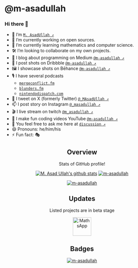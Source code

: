 <!--
**m-asadullah/m-asadullah** is a ✨ _special_ ✨ repository because its `README.md` (this file) appears on your GitHub profile.
Here are some ideas to get you started:
-->

# @m-asadullah

### Hi there 👋

- 🤠 I’m [`M. AsadUllah ↗️`](https://www.google.com/search?q=github+m-asadullah)
- 🔭 I’m currently working on open sources.
- 🌱 I’m currently learning mathematics and computer science.
- 🛠️ I’m looking to collaborate on my own projects.
- 📝 I blog about programming on Medium [`@m-asadullah ↗️`](https://medium.com/@m-asadullah)
- 🏀 I post shots on Dribbble [`@m-asadullah ↗️`](https://dribbble.com/m-asadullah)
- 🖼️ I showcase shots on Bēhance [`@m-asadullah ↗️`](https://behance.net/m-asadullah)
- 🎙 I have several
  podcasts
    - [`mergeconflict.fm`](https://mergeconflict.fm)
    - [`blunders.fm`](https://blunders.fm)
    - [`nintendodispatch.com`](https://nintendodispatch.com)
- 🦜 I tweet on X (formerly Twitter) [`@_MAsadUllah ↗️`](https://twitter.com/_MAsadUllah)
- 📫 I post story on Instagram [`@_masadullah ↗️`](http://instagram/_masadullah/)
- 🎬 I live stream on twitch [`@m_asadullah ↗️`](https://twitch.tv/m_asadullah/)
- 🎥 I make fun coding videos YouTube [`@m-asadullah ↗️`](https://youtube.com/@m-asadullah)
- 💬 You feel free to ask me here at [`discussion ↗️`](https://github.com/m-asadullah/m-asadullah/discussions/1)
- 😄 Pronouns: he/him/his
- ⚡ Fun fact: 🎭

<p style="text-align:center">
<h2 style="text-align:center">Overview</h2>
<p style="text-align:center">Stats of GitHub profile!</p>
<p style="text-align:center">
    <a href="https://github.com/m-asadullah">
        <img style="text-align:center" src="https://github-readme-stats.anuraghazra1.vercel.app/api?username=m-asadullah&show_icons=true&include_all_commits=true&count_private=true" alt="M. Asad Ullah's github stats"></a>
    <a href="https://github.com/m-asadullah/m-asadullah">
        <img style="text-align:center" src="https://github-readme-stats.vercel.app/api/top-langs/?username=m-asadullah&layout=compact" alt="m-asadullah"/></a>
</p>

<p style="text-align:center"> 
<a href="https://github.com/m-asadullah/m-asadullah">
        <img style="text-align:center" src="https://ezgif.com/save/ezgif-3-b74f1b0bea.gif" alt="m-asadullah"/></a>
</p>

<p style="text-align:center">
<h2 style="text-align:center">Updates</h2>
<p style="text-align:center">Listed projects are in beta stage</p>
<p style="text-align:center">
<a href="https://github.com/mathsapp/maths-android">
    <img alt="MathsApp"
        height="60"
         style="text-align:center"
        src="https://i.imgur.com/K0FWTYE.png"/>
</a>
    </p>

<p style="text-align:center">
<h2 style="text-align:center">Badges</h2>
<p style="text-align:center">
 <a href="https://twitter.com/_masadullah">
        <img style="text-align:center" src="https://img.shields.io/twitter/follow/_masadullah?color=black&label=M.%20AsadUllah%20%40cubixos&logo=Twitter&style=social" alt="m-asadullah"/></a>
</p>
